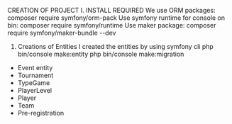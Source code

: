 CREATION OF PROJECT
I. INSTALL REQUIRED
We use ORM packages: composer require symfony/orm-pack
Use symfony runtime for console on bin: composer require symfony/runtime
Use maker package: composer require symfony/maker-bundle --dev
1. Creations of Entities
I created the entities by using symfony cli
php bin/console make:entity
php bin/console make:migration
- Event entity
- Tournament
- TypeGame
- PlayerLevel
- Player
- Team
- Pre-registration